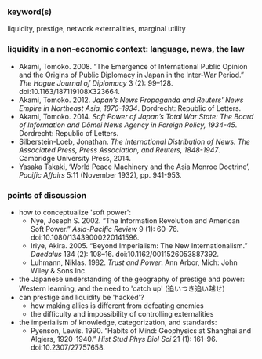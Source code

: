### keyword(s)
liquidity, prestige, network externalities, marginal utility

### liquidity in a non-economic context: language, news, the law
* Akami, Tomoko. 2008. “The Emergence of International Public Opinion and the Origins of Public Diplomacy in Japan in the Inter-War Period.” *The Hague Journal of Diplomacy* 3 (2): 99–128. doi:10.1163/187119108X323664.
* Akami, Tomoko. 2012. *Japan’s News Propaganda and Reuters' News Empire in Northeast Asia, 1870-1934*. Dordrecht: Republic of Letters.
* Akami, Tomoko. 2014. *Soft Power of Japan’s Total War State: The Board of Information and Dōmei News Agency in Foreign Policy, 1934-45*. Dordrecht: Republic of Letters.
* Silberstein-Loeb, Jonathan. *The International Distribution of News: The Associated Press, Press Association, and Reuters, 1848-1947*. Cambridge University Press, 2014.
* Yasaka Takaki, ‘World Peace Machinery and the Asia Monroe Doctrine’, *Pacific Affairs* 5:11 (November 1932), pp. 941-953.

### points of discussion
* how to conceptualize 'soft power':
  * Nye, Joseph S. 2002. “The Information Revolution and American Soft Power.” *Asia-Pacific Review* 9 (1): 60–76. doi:10.1080/13439000220141596.
  * Iriye, Akira. 2005. “Beyond Imperialism: The New Internationalism.” *Daedalus* 134 (2): 108–16. doi:10.1162/0011526053887392.
  * Luhmann, Niklas. 1982. *Trust and Power*. Ann Arbor, Mich: John Wiley & Sons Inc.
* the Japanese understanding of the geography of prestige and power: Western learning, and the need to 'catch up' (追いつき追い越せ)
* can prestige and liquidity be 'hacked'?
  * how making allies is different from defeating enemies
  * the difficulty and impossibility of controlling externalities
* the imperialism of knowledge, categorization, and standards:
  * Pyenson, Lewis. 1990. “Habits of Mind: Geophysics at Shanghai and Algiers, 1920-1940.” *Hist Stud Phys Biol Sci* 21 (1): 161–96. doi:10.2307/27757658.
